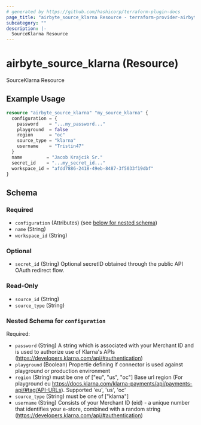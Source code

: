 ```yaml
---
# generated by https://github.com/hashicorp/terraform-plugin-docs
page_title: "airbyte_source_klarna Resource - terraform-provider-airbyte"
subcategory: ""
description: |-
  SourceKlarna Resource
---
```


# airbyte_source_klarna (Resource)

SourceKlarna Resource

## Example Usage

```terraform
resource "airbyte_source_klarna" "my_source_klarna" {
  configuration = {
    password    = "...my_password..."
    playground  = false
    region      = "oc"
    source_type = "klarna"
    username    = "Tristin47"
  }
  name         = "Jacob Krajcik Sr."
  secret_id    = "...my_secret_id..."
  workspace_id = "afdd7886-2418-49eb-8487-3f5033f19dbf"
}
```

<!-- schema generated by tfplugindocs -->
## Schema

### Required

- `configuration` (Attributes) (see [below for nested schema](#nestedatt--configuration))
- `name` (String)
- `workspace_id` (String)

### Optional

- `secret_id` (String) Optional secretID obtained through the public API OAuth redirect flow.

### Read-Only

- `source_id` (String)
- `source_type` (String)

<a id="nestedatt--configuration"></a>
### Nested Schema for `configuration`

Required:

- `password` (String) A string which is associated with your Merchant ID and is used to authorize use of Klarna's APIs (https://developers.klarna.com/api/#authentication)
- `playground` (Boolean) Propertie defining if connector is used against playground or production environment
- `region` (String) must be one of ["eu", "us", "oc"]
Base url region (For playground eu https://docs.klarna.com/klarna-payments/api/payments-api/#tag/API-URLs). Supported 'eu', 'us', 'oc'
- `source_type` (String) must be one of ["klarna"]
- `username` (String) Consists of your Merchant ID (eid) - a unique number that identifies your e-store, combined with a random string (https://developers.klarna.com/api/#authentication)


